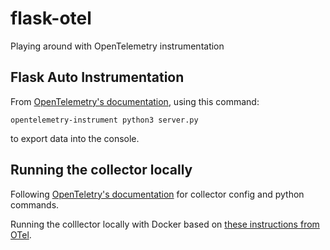 # flask-otel
Playing around with OpenTelemetry instrumentation

## Flask Auto Instrumentation
From [OpenTelemetry's documentation](https://opentelemetry.io/docs/instrumentation/python/automatic/), using this command:

`
opentelemetry-instrument python3 server.py
`

to export data into the console.

## Running the collector locally
Following [OpenTeletry's documentation](https://opentelemetry.io/docs/instrumentation/python/getting-started/) for collector config and python commands.

Running the colllector locally with Docker based on [these instructions from OTel](https://opentelemetry.io/docs/collector/getting-started/#docker).